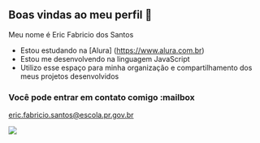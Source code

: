 ## Boas vindas ao meu perfil 💖

Meu nome é Eric Fabricio dos Santos

- Estou estudando na [Alura] (https://www.alura.com.br)
- Estou me desenvolvendo na linguagem JavaScript
- Utilizo esse espaço para minha organização e compartilhamento dos meus projetos desenvolvidos

### Você pode entrar em contato comigo :mailbox

eric.fabricio.santos@escola.pr.gov.br

![](https://media1.tenor.com/m/mCiM7CmGGI4AAAAC/naruto.gif)

